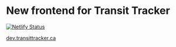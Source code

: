 # New frontend for Transit Tracker
[![Netlify Status](https://api.netlify.com/api/v1/badges/35b53324-db09-4b6c-a751-e0f2aa37d5e3/deploy-status)](https://app.netlify.com/sites/dev-transit-tracker/deploys)

[dev.transittracker.ca](dev.transittracker.ca)
